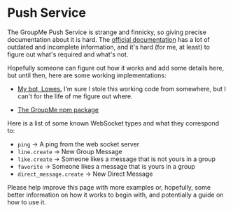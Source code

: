 # Push Service

The GroupMe Push Service is strange and finnicky, so giving precise documentation about it is hard.
The [official documentation](https://dev.groupme.com/tutorials/push) has a lot of outdated and incomplete information,
and it's hard (for me, at least) to figure out what's required and what's not.

Hopefully someone can figure out how it works and add some details here, but until then, here are some working
implementations:

* [My bot, Lowes.](https://github.com/2CATteam/gmuserbot/blob/master/bot.js) I'm sure I stole this working code from
  somewhere, but I can't for the life of me figure out where.

* [The GroupMe npm package](https://github.com/njoubert/node-groupme/blob/master/lib/IncomingStream.js)

Here is a list of some known WebSocket types and what they correspond to:

* `ping` -> A ping from the web socket server
* `line.create` -> New Group Message
* `like.create` -> Someone likes a message that is not yours in a group
* `favorite` -> Someone likes a message that is yours in a group
* `direct_message.create` -> New Direct Message

Please help improve this page with more examples or, hopefully, some better information on how it works to begin with,
and potentially a guide on how to use it.
